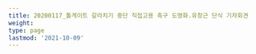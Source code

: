 ```yaml
---
title: 20200117_톨게이트 갈라치기 중단 직접고용 촉구 도명화.유창근 단식 기자회견
weight: 
type: page
lastmod: '2021-10-09'
---
```

